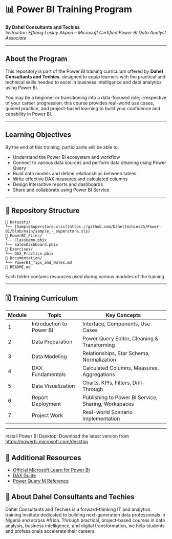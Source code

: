 # 📊 Power BI Training Program  
**By Dahel Consultants and Techies**  
*Instructor: Effiong Lesley Akpan – Microsoft Certified Power BI Data Analyst Associate*

---

## About the Program

This repository is part of the Power BI training curriculum offered by **Dahel Consultants and Techies**, designed to equip learners with the practical and technical skills needed to excel in business intelligence and data analytics using Power BI.

You may be a beginner or transitioning into a data-focused role; irrespective of your career progression, this course provides real-world use cases, guided practice, and project-based learning to build your confidence and capability in Power BI.

---

## Learning Objectives

By the end of this training, participants will be able to:
- Understand the Power BI ecosystem and workflow
- Connect to various data sources and perform data cleaning using Power Query
- Build data models and define relationships between tables
- Write effective DAX measures and calculated columns
- Design interactive reports and dashboards
- Share and collaborate using Power BI Service
---

## 🧱 Repository Structure
```text
📁 Datasets/
└── [SampleSuperstore.xlsx](https://github.com/Daheltechies25/Power-BI/blob/main/sample_-_superstore.xls)
📁 PowerBI_Files/
└── ClassDemo.pbix
└── SalesDashboard.pbix
📁 Exercises/
└── DAX_Practice.pbix
📁 Documentation/
└── PowerBI_Tips_and_Notes.md
📄 README.md
```
Each folder contains resources used during various modules of the training.

---

## 🗓️ Training Curriculum

| Module | Topic                    | Key Concepts |
|--------|--------------------------|--------------|
| 1      | Introduction to Power BI | Interface, Components, Use Cases |
| 2      | Data Preparation         | Power Query Editor, Cleaning & Transforming |
| 3      | Data Modeling            | Relationships, Star Schema, Normalization |
| 4      | DAX Fundamentals         | Calculated Columns, Measures, Aggregations |
| 5      | Data Visualization       | Charts, KPIs, Filters, Drill-Through |
| 6      | Report Deployment        | Publishing to Power BI Service, Sharing, Workspaces |
| 7      | Project Work             | Real-world Scenario Implementation |

---

Install Power BI Desktop:
Download the latest version from https://powerbi.microsoft.com/desktop

## 📘 Additional Resources
- [Official Microsoft Learn for Power BI](https://learn.microsoft.com/en-us/training/powerplatform/power-bi)
- [DAX Guide](https://dax.guide)
- [Power Query M Reference](https://learn.microsoft.com/en-us/powerquery-m/)


## 🤝 About Dahel Consultants and Techies
Dahel Consultants and Techies is a forward-thinking IT and analytics training institute dedicated to building next-generation data professionals in Nigeria and across Africa. Through practical, project-based courses in data analysis, business intelligence, and digital transformation, we help students and professionals accelerate their careers.


